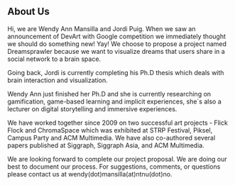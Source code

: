 ## About Us

Hi, we are Wendy Ann Mansilla and Jordi Puig. When we saw an announcement of DevArt with Google competition we immediately thought we should do something new! Yay! We choose to propose a project named Dreamsprawler because we want to visualize dreams that users share in a social network to a brain space. 

Going back, Jordi is currently completing his Ph.D thesis which deals with brain interaction and visualization. 

Wendy Ann just finished her Ph.D and she is currently researching on gamification, game-based learning and implicit experiences, she`s also a lecturer on digital storytelling and immersive experiences. 

We have worked together since 2009 on two successful art projects - Flick Flock and ChromaSpace which was exhibited at STRP Festival, Piksel, Campus Party and ACM Multimedia. We have also co-authored several papers published at Siggraph, Siggraph Asia, and ACM Multimedia. 

We are looking forward to complete our project proposal. We are doing our best to document our process. For suggestions, comments, or questions please contact us at wendy(dot)mansilla(at)ntnu(dot)no.




